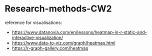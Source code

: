 # Research-methods-CW2

reference for visualisations:
- https://www.datanovia.com/en/lessons/heatmap-in-r-static-and-interactive-visualization/
- https://www.data-to-viz.com/graph/heatmap.html
- https://r-graph-gallery.com/heatmap
